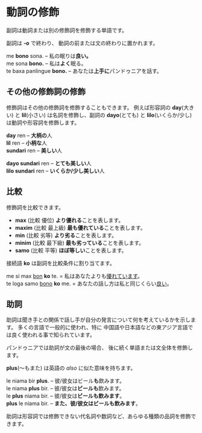 # 動詞の修飾

副詞は動詞または別の修飾詞を修飾する単語です。

副詞は **‐o** で終わり、
動詞の前または文の終わりに置かれます。

me **bono** sona.
– 私の眠りは**良い。**  
me sona **bono.**
– 私は**よく**眠る。  
te baxa panlingue **bono.**
– あなたは**上手に**パンドゥニアを話す。

## その他の修飾詞の修飾

修飾詞はその他の修飾詞を修飾することもできます。
例えば形容詞の **day**(大きい) と **lil**(小さい) は名詞を修飾し、副詞の **dayo**(とても) と **lilo**(いくらか/少し) は動詞や形容詞を修飾します。

**day** ren
– **大柄の**人  
**lil** ren
– **小柄な**人  
**sundari** ren
– **美しい**人

**dayo sundari** ren
– **とても美しい**人  
**lilo sundari** ren
– **いくらか/少し美しい**人


## 比較

修飾詞を比較できます。

- **max** (比較 優位) **より優れる**ことを表します。
- **maxim** (比較 最上級) **最も優れている**ことを表します。
- **min** (比較 劣等) **より劣る**ことを表します。
- **minim** (比較 最下級) **最も劣っている**ことを表します。
- **samo** (比較 平等) **ほぼ等しい**ことを表します。

接続語 **ko** は副詞を比較条件に割り当てます。

me si max <u>bon</u> **ko** te.
= 私はあなたよりも<u>優れています</u>。  
te loga samo <u>bono</u> **ko** me.
= あなたの話し方は私と同じくらい<u>良い</u>。


## 助詞

助詞は聞き手との関係で話し手が自分の発言について何を考えているかを示します。
多くの言語で一般的に使われ、特に
中国語や日本語などの東アジア言語では良く使われる事で知られています。

パンドゥニアでは助詞が文の最後の場合、
後に続く単語または文全体を修飾します。

**plus**(～もまた) は英語の *also* に似た意味を持ちます。

le niama bir **plus**.
– 彼/彼女はビール**も**飲みます。  
le niama **plus** bir.
– 彼/彼女は**ビールも**飲みます。  
le **plus** niama bir.
– 彼/彼女は**ビールも飲みます**。  
**plus** le niama bir.
– **また、彼/彼女はビールも飲みます**。

助詞は形容詞では修飾できない代名詞や数詞など、あらゆる種類の品詞を修飾できます。
